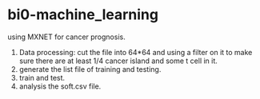 # bi0-machine_learning
using MXNET for cancer prognosis.
1. Data processing:
cut the file into 64*64 and using a filter on it to make sure there are at least 1/4 cancer island and some t cell in it.
2. generate the list file of training and testing.
3. train and test.
4. analysis the soft.csv file. 

